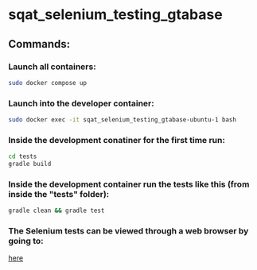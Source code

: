 # sqat_selenium_testing_gtabase

## Commands:

### Launch all containers:

```bash
sudo docker compose up
```

### Launch into the developer container:

```bash
sudo docker exec -it sqat_selenium_testing_gtabase-ubuntu-1 bash
```

### Inside the development conatiner for the first time run:

```bash
cd tests
gradle build
```

### Inside the development container run the tests like this (from inside the "tests" folder):

```bash
gradle clean && gradle test
```

### The Selenium tests can be viewed through a web browser by going to:

[here](http://localhost:8081/)